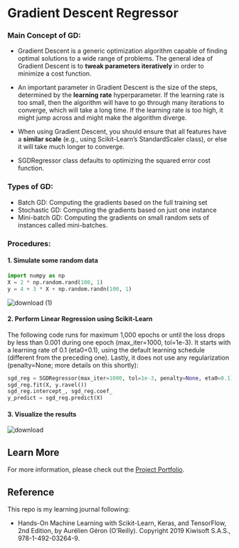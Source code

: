 # Gradient Descent Regressor

### Main Concept of GD: 

- Gradient Descent is a generic optimization algorithm capable of finding optimal solutions to a wide range of problems. The general idea of Gradient Descent is to **tweak parameters iteratively** in order to minimize a cost function.

- An important parameter in Gradient Descent is the size of the steps, determined by the **learning rate** hyperparameter. If the learning rate is too small, then the algorithm will have to go through many iterations to converge, which will take a long time. If the learning rate is too high, it might jump across and might make the algorithm diverge.

- When using Gradient Descent, you should ensure that all features have a **similar scale** (e.g., using Scikit-Learn’s StandardScaler class), or else it will take much longer to converge.

- SGDRegressor class defaults to optimizing the squared error cost function.

### Types of GD: 
- Batch GD: Computing the gradients based on the full training set
- Stochastic GD: Computing the gradients based on just one instance
- Mini-batch GD: Computing the gradients on small random sets of instances called mini-batches.

### Procedures:

#### 1. Simulate some random data

```Python
import numpy as np
X = 2 * np.random.rand(100, 1)
y = 4 + 3 * X + np.random.randn(100, 1)
```

![download (1)](https://user-images.githubusercontent.com/44503223/127771210-ee8c87ad-934e-48c4-b333-b293879dd9fd.png)


#### 2. Perform Linear Regression using Scikit-Learn

The following code runs for maximum 1,000 epochs or until the loss drops by less than 0.001 during one epoch (max_iter=1000, tol=1e-3). It starts with a learning rate of 0.1 (eta0=0.1), using the default learning schedule (different from the preceding one). Lastly, it does not use any regularization (penalty=None; more details on this shortly):

```Python
sgd_reg = SGDRegressor(max_iter=1000, tol=1e-3, penalty=None, eta0=0.1)
sgd_reg.fit(X, y.ravel())
sgd_reg.intercept_, sgd_reg.coef_
y_predict = sgd_reg.predict(X)
```

#### 3. Visualize the results

![download](https://user-images.githubusercontent.com/44503223/127772672-9a827d38-ea9a-454a-9e7a-7074e49f87d9.png)


## Learn More

For more information, please check out the [Project Portfolio](https://tingting0618.github.io).

## Reference

This repo is my learning journal following:
- Hands-On Machine Learning with Scikit-Learn, Keras, and TensorFlow, 2nd Edition, by Aurélien Géron (O’Reilly). Copyright 2019 Kiwisoft S.A.S., 978-1-492-03264-9.
